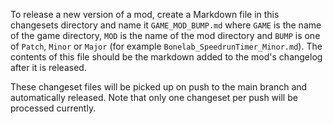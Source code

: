 To release a new version of a mod, create a Markdown file in this changesets directory and name it `GAME_MOD_BUMP.md` where `GAME` is the name of the game directory, `MOD` is the name of the mod directory and `BUMP` is one of `Patch`, `Minor` or `Major` (for example `Bonelab_SpeedrunTimer_Minor.md`). The contents of this file should be the markdown added to the mod's changelog after it is released.

These changeset files will be picked up on push to the main branch and automatically released. Note that only one changeset per push will be processed currently.
